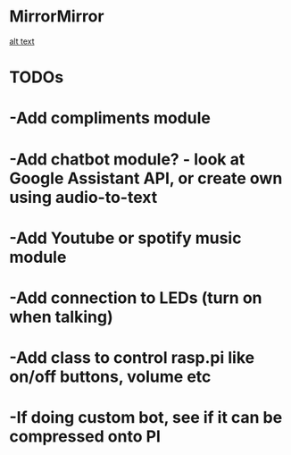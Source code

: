 # MirrorMirror

[alt text](Example.PNG)


# TODOs
# -Add compliments module
# -Add chatbot module? - look at Google Assistant API, or create own using audio-to-text
# -Add Youtube or spotify music module
# -Add connection to LEDs (turn on when talking)
# -Add class to control rasp.pi like on/off buttons, volume etc
# -If doing custom bot, see if it can be compressed onto PI
